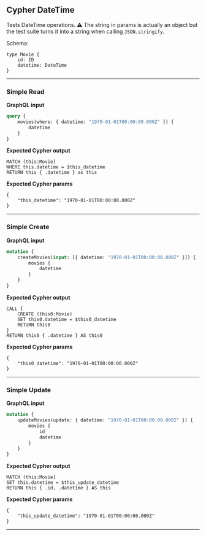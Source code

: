 ## Cypher DateTime

Tests DateTime operations. ⚠ The string in params is actually an object but the test suite turns it into a string when calling `JSON.stringify`.

Schema:

```schema
type Movie {
    id: ID
    datetime: DateTime
}
```

---

### Simple Read

**GraphQL input**

```graphql
query {
    movies(where: { datetime: "1970-01-01T00:00:00.000Z" }) {
        datetime
    }
}
```

**Expected Cypher output**

```cypher
MATCH (this:Movie)
WHERE this.datetime = $this_datetime
RETURN this { .datetime } as this
```

**Expected Cypher params**

```cypher-params
{
    "this_datetime": "1970-01-01T00:00:00.000Z"
}
```

---

### Simple Create

**GraphQL input**

```graphql
mutation {
    createMovies(input: [{ datetime: "1970-01-01T00:00:00.000Z" }]) {
        movies {
            datetime
        }
    }
}
```

**Expected Cypher output**

```cypher
CALL {
    CREATE (this0:Movie)
    SET this0.datetime = $this0_datetime
    RETURN this0
}
RETURN this0 { .datetime } AS this0
```

**Expected Cypher params**

```cypher-params
{
    "this0_datetime": "1970-01-01T00:00:00.000Z"
}
```

---

### Simple Update

**GraphQL input**

```graphql
mutation {
    updateMovies(update: { datetime: "1970-01-01T00:00:00.000Z" }) {
        movies {
            id
            datetime
        }
    }
}
```

**Expected Cypher output**

```cypher
MATCH (this:Movie)
SET this.datetime = $this_update_datetime
RETURN this { .id, .datetime } AS this
```

**Expected Cypher params**

```cypher-params
{
    "this_update_datetime": "1970-01-01T00:00:00.000Z"
}
```

---
